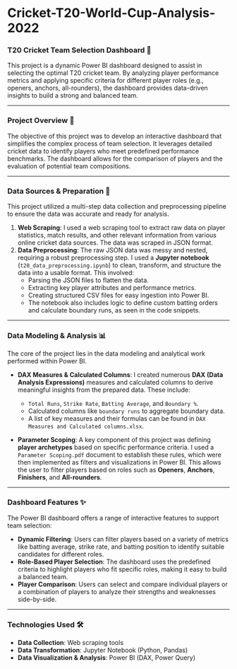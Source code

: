 # Cricket-T20-World-Cup-Analysis-2022

### T20 Cricket Team Selection Dashboard 🏏

This project is a dynamic Power BI dashboard designed to assist in selecting the optimal T20 cricket team. By analyzing player performance metrics and applying specific criteria for different player roles (e.g., openers, anchors, all-rounders), the dashboard provides data-driven insights to build a strong and balanced team.

---

### Project Overview 🚀

The objective of this project was to develop an interactive dashboard that simplifies the complex process of team selection. It leverages detailed cricket data to identify players who meet predefined performance benchmarks. The dashboard allows for the comparison of players and the evaluation of potential team compositions.

---

### Data Sources & Preparation 🧹

This project utilized a multi-step data collection and preprocessing pipeline to ensure the data was accurate and ready for analysis.

1.  **Web Scraping**: I used a web scraping tool to extract raw data on player statistics, match results, and other relevant information from various online cricket data sources. The data was scraped in JSON format.
2.  **Data Preprocessing**: The raw JSON data was messy and nested, requiring a robust preprocessing step. I used a **Jupyter notebook** (`t20_data_preprocessing.ipynb`) to clean, transform, and structure the data into a usable format. This involved:
    * Parsing the JSON files to flatten the data.
    * Extracting key player attributes and performance metrics.
    * Creating structured CSV files for easy ingestion into Power BI.
    * The notebook also includes logic to define custom batting orders and calculate boundary runs, as seen in the code snippets.

---

### Data Modeling & Analysis 📊

The core of the project lies in the data modeling and analytical work performed within Power BI.

* **DAX Measures & Calculated Columns**: I created numerous **DAX (Data Analysis Expressions)** measures and calculated columns to derive meaningful insights from the prepared data. These include:
    * `Total Runs`, `Strike Rate`, `Batting Average`, and `Boundary %`.
    * Calculated columns like `boundary runs` to aggregate boundary data.
    * A list of key measures and their formulas can be found in `DAX Measures and Calculated columns.xlsx`.

* **Parameter Scoping**: A key component of this project was defining **player archetypes** based on specific performance criteria. I used a `Parameter Scoping.pdf` document to establish these rules, which were then implemented as filters and visualizations in Power BI. This allows the user to filter players based on roles such as **Openers**, **Anchors**, **Finishers**, and **All-rounders**.

---

### Dashboard Features ✨

The Power BI dashboard offers a range of interactive features to support team selection:

* **Dynamic Filtering**: Users can filter players based on a variety of metrics like batting average, strike rate, and batting position to identify suitable candidates for different roles.
* **Role-Based Player Selection**: The dashboard uses the predefined criteria to highlight players who fit specific roles, making it easy to build a balanced team. 
* **Player Comparison**: Users can select and compare individual players or a combination of players to analyze their strengths and weaknesses side-by-side.

---

### Technologies Used 🛠️

* **Data Collection**: Web scraping tools
* **Data Transformation**: Jupyter Notebook (Python, Pandas)
* **Data Visualization & Analysis**: Power BI (DAX, Power Query)